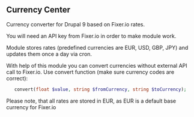 Currency Center
--------------------------------------------------------------------------------
Currency converter for Drupal 9 based on Fixer.io rates.

You will need an API key from Fixer.io in order to make module work.

Module stores rates (predefined currencies are EUR, USD, GBP, JPY) and updates them once a day via cron.

With help of this module you can convert currencies without external API call to Fixer.io.
Use convert function (make sure currency codes are correct):

```php
   convert(float $value, string $fromCurrency, string $toCurrency);
```

Please note, that all rates are stored in EUR, as EUR is a default base currency for Fixer.io
